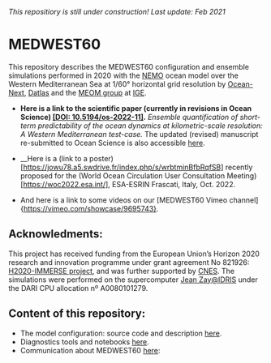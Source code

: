 _This repositiory is still under construction! Last update: Feb 2021_

# MEDWEST60

This repository describes the MEDWEST60 configuration and ensemble simulations performed in 2020 with the [NEMO](https://www.nemo-ocean.eu) ocean model over the Western Mediterranean Sea at 1/60° horizontal grid resolution by [Ocean-Next](https://www.ocean-next.fr/), [Datlas](www.datlas.fr) and the [MEOM group](http://meom-group.github.io) at [IGE](http://www.ige-grenoble.fr). 

* __Here is a link to the scientific paper (currently in revisions in Ocean Science) [[DOI: 10.5194/os-2022-11]](https://doi.org/DOI/10.5194/os-2022-11).__ _Ensemble quantification of short-term predictability of the ocean dynamics at kilometric-scale resolution: A Western Mediterranean test-case._ The updated (revised) manuscript re-submitted to Ocean Science is also accessible [here](https://jowu78.a5.swdrive.fr/index.php/s/gWSZBb3Tb45gPai).

* __Here is a (link to a poster)[https://jowu78.a5.swdrive.fr/index.php/s/wrbtminBfbRqfSB] recently proposed for the (World Ocean Circulation User Consultation Meeting)[https://woc2022.esa.int/], ESA-ESRIN Frascati, Italy, Oct. 2022.

* And here is a link to some videos on our [MEDWEST60 Vimeo channel]{https://vimeo.com/showcase/9695743}.


## Acknowledments:
This project has received funding from the European Union’s Horizon 2020 research and innovation programme under grant agreement No 821926: [H2020-IMMERSE project](https://immerse-ocean.eu), and was further supported by [CNES](http://www.cnes.fr).
The simulations were performed on the supercomputer [Jean Zay@IDRIS](http://www.idris.fr/) under the DARI CPU allocation nº A0080101279.

## Content of this repository:
* The model configuration: source code and description [here](02_Config.md).
* Diagnostics tools and notebooks [here](03_DiagTools.md).
* Communication about MEDWEST60 [here](01_Documents.md):
  
  
 
